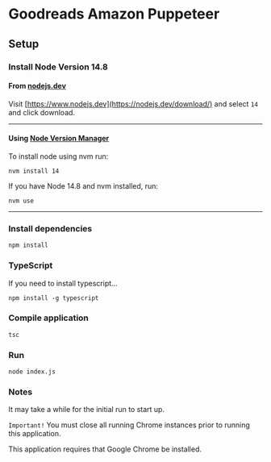 # Goodreads Amazon Puppeteer

## Setup 

### Install Node Version 14.8

#### From [nodejs.dev](https://www.nodejs.dev)
Visit 
[https://www.nodejs.dev](https://nodejs.dev/download/) and select `14` and click download.

---

#### Using [Node Version Manager](https://github.com/nvm-sh/nvm)


To install node using nvm run:
```
nvm install 14
```
If you have Node 14.8 and nvm installed, run: 
```
nvm use
```
---
### Install dependencies

```
npm install
```
### TypeScript
If you need to install typescript...
```
npm install -g typescript
```
### Compile application

```
tsc
```

### Run
```
node index.js
```

### Notes
It may take a while for the initial run to start up.

`Important!` You must close all running Chrome instances prior to running this application.

This application requires that Google Chrome be installed.
